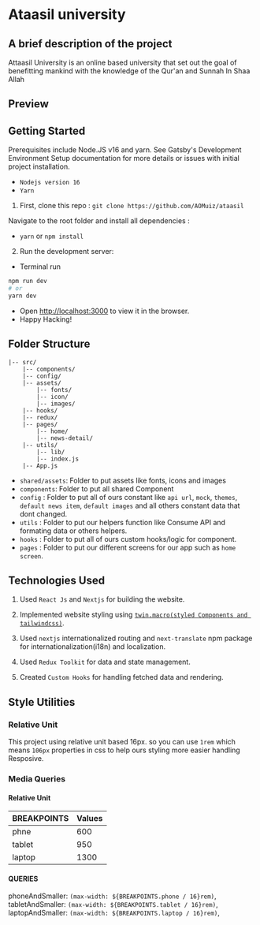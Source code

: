 # Ataasil university

## A brief description of the project

Attaasil University is an online based university that set out the goal of benefitting mankind with the knowledge of the Qur'an and Sunnah In Shaa Allah

## Preview

## Getting Started

Prerequisites include Node.JS v16 and yarn. See Gatsby's Development Environment Setup documentation for more details or issues with initial project installation.

- `Nodejs version 16`
- `Yarn`

1. First, clone this repo :
   `git clone https://github.com/AOMuiz/ataasil`

Navigate to the root folder and install all dependencies :

- `yarn` or `npm install`

2. Run the development server:

- Terminal run

```bash
npm run dev
# or
yarn dev
```

- Open [http://localhost:3000](http://localhost:3000) to view it in the browser.
- Happy Hacking!

## Folder Structure

```
|-- src/
    |-- components/
    |-- config/
    |-- assets/
        |-- fonts/
        |-- icon/
        |-- images/
    |-- hooks/
    |-- redux/
    |-- pages/
        |-- home/
        |-- news-detail/
    |-- utils/
        |-- lib/
        |-- index.js
    |-- App.js
```

- `shared/assets`: Folder to put assets like fonts, icons and images
- `components`: Folder to put all shared Component
- `config` : Folder to put all of ours constant like `api url`, `mock`, `themes`, `default news item`, `default images` and all others constant data that dont changed.
- `utils` : Folder to put our helpers function like Consume API and formating data or others helpers.
- `hooks` : Folder to put all of ours custom hooks/logic for component.
- `pages` : Folder to put our different screens for our app such as `home screen`.

## Technologies Used

1. Used `React Js` and `Nextjs` for building the website.

2. Implemented website styling using [`twin.macro(styled Components and tailwindcss)`]([https://github.com/ben-rogerson/twin.examples/tree/832a3b5c2fc1c83dad90859f6f5129506e686db8/next-styled-components).

3. Used `nextjs` internationalized routing and `next-translate` npm package for internationalization(i18n) and localization.

4. Used `Redux Toolkit` for data and state management.

5. Created `Custom Hooks` for handling fetched data and rendering.

## Style Utilities

### Relative Unit

This project using relative unit based 16px. so you can use `1rem` which means `106px` properties in css to help ours styling more easier handling Resposive.

### Media Queries

#### Relative Unit

| BREAKPOINTS | Values |
| ----------- | ------ |
| phne        | 600    |
| tablet      | 950    |
| laptop      | 1300   |

#### QUERIES

phoneAndSmaller: `(max-width: ${BREAKPOINTS.phone / 16}rem)`,
tabletAndSmaller: `(max-width: ${BREAKPOINTS.tablet / 16}rem)`,
laptopAndSmaller: `(max-width: ${BREAKPOINTS.laptop / 16}rem)`,
